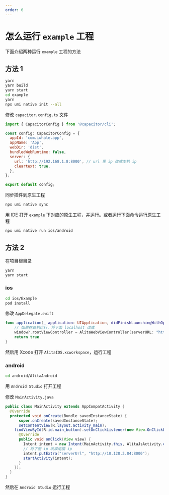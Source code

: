```yaml
---
order: 6
---
```


# 怎么运行 `example` 工程

下面介绍两种运行 `example` 工程的方法

## 方法 1

```sh
yarn
yarn build
yarn start
cd example
yarn
npx umi native init --all
```

修改 `capacitor.config.ts` 文件

```js
import { CapacitorConfig } from '@capacitor/cli';

const config: CapacitorConfig = {
  appId: 'com.iwhale.app',
  appName: 'App',
  webDir: 'dist',
  bundledWebRuntime: false,
  server: {
    url: 'http://192.168.1.8:8000', // url 里 ip 改成本机 ip
    cleartext: true,
  },
};

export default config;
```

同步插件到原生工程

```sh
npx umi native sync
```

用 IDE 打开 `example` 下对应的原生工程，并运行。或者运行下面命令运行原生工程

```sh
npx umi native run ios/android
```

## 方法 2

在项目根目录

```sh
yarn
yarn start
```

### ios

```sh
cd ios/Example
pod install
```

修改 `AppDelegate.swift`

```swift
func application(_ application: UIApplication, didFinishLaunchingWithOptions launchOptions: [UIApplicationLaunchOptionsKey: Any]?) -> Bool {
    // 如果在真机运行，将下面 localhost 改成
    window?.rootViewController = AlitaWebViewController(serverURL: "http://localhost:8000")
    return true
}
```

然后用 Xcode 打开 `AlitaIOS.xcworkspace`，运行工程

### android

```sh
cd android/AlitaAndroid
```

用 `Android Studio` 打开工程

修改 `MainActivity.java`

```java
public class MainActivity extends AppCompatActivity {
  @Override
  protected void onCreate(Bundle savedInstanceState) {
      super.onCreate(savedInstanceState);
      setContentView(R.layout.activity_main);
    findViewById(R.id.main_button).setOnClickListener(new View.OnClickListener() {
      @Override
      public void onClick(View view) {
        Intent intent = new Intent(MainActivity.this, AlitaJsActivity.class);
        // 将下面 ip 改成电脑 ip
        intent.putExtra("serverUrl", "http://10.128.3.84:8000");
        startActivity(intent);
      }
    });
  }
}
```

然后在 `Android Studio` 运行工程
